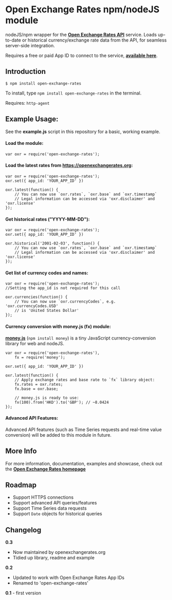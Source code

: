 # Open Exchange Rates npm/nodeJS module

nodeJS/npm wrapper for the **[Open Exchange Rates API](http://openexchangerates.org "Free reliable exchange rates/currency conversion data API")** service. Loads up-to-date or historical currency/exchange rate data from the API, for seamless server-side integration.

Requires a free or paid App ID to connect to the service, **[available here](https://openexchangerates.org/signup "Open Exchange Rates API App ID API Key signup")**.


## Introduction

	$ npm install open-exchange-rates


To install, type `npm install open-exchange-rates` in the terminal.

Requires: `http-agent`


## Example Usage:

See the **example.js** script in this repository for a basic, working example.

#### Load the module:

	var oxr = require('open-exchange-rates');

#### Load the latest rates from https://openexchangerates.org:

	var oxr = require('open-exchange-rates');
	oxr.set({ app_id: 'YOUR_APP_ID' })
	
	oxr.latest(function() {
		// You can now use `oxr.rates`, `oxr.base` and `oxr.timestamp`
		// Legal information can be accessed via 'oxr.disclaimer' and 'oxr.license'
	});

#### Get historical rates ("YYYY-MM-DD"):

	var oxr = require('open-exchange-rates');
	oxr.set({ app_id: 'YOUR_APP_ID' })
	
	oxr.historical('2001-02-03', function() {
		// You can now use `oxr.rates`, `oxr.base` and `oxr.timestamp`
		// Legal information can be accessed via 'oxr.disclaimer' and 'oxr.license'
	});

#### Get list of currency codes and names:

	var oxr = require('open-exchange-rates');
	//Setting the app_id is not required for this call
	
	oxr.currencies(function() {
		// You can now use `oxr.currencyCodes`, e.g. 'oxr.currencyCodes.USD'
		// is 'United States Dollar'
	});

#### Currency conversion with money.js (fx) module:

**[money.js](http://openexchangerates.github.io/money.js "JavaScript and NodeJS Currency Conversion Library")** (`npm install money`) is a tiny JavaScript currency-conversion library for web and nodeJS.

	var oxr = require('open-exchange-rates'),
		fx = require('money');
	
	oxr.set({ app_id: 'YOUR_APP_ID' })
	
	oxr.latest(function() {
		// Apply exchange rates and base rate to `fx` library object:
		fx.rates = oxr.rates;
		fx.base = oxr.base;
		
		// money.js is ready to use:
		fx(100).from('HKD').to('GBP'); // ~8.0424
	});

#### Advanced API Features:

Advanced API features (such as Time Series requests and real-time value conversion) will be added to this module in future.


## More Info

For more information, documentation, examples and showcase, check out the **[Open Exchange Rates homepage](https://openexchangerates.org "Open Exchange Rates API - real-time currency data API")**


## Roadmap

* Support HTTPS connections
* Support advanced API queries/features
* Support Time Series data requests
* Support `Date` objects for historical queries


## Changelog

**0.3**
* Now maintained by openexchangerates.org
* Tidied up library, readme and example

**0.2**
* Updated to work with Open Exchange Rates App IDs
* Renamed to 'open-exchange-rates'

**0.1** - first version
